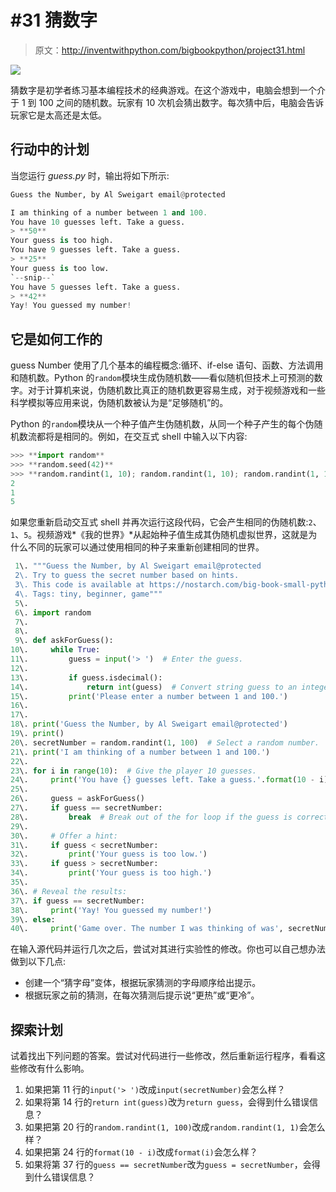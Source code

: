 # #31 猜数字

> 原文：<http://inventwithpython.com/bigbookpython/project31.html>

![](img/9d995d63aaead72cad01120081eb8f75.png)

猜数字是初学者练习基本编程技术的经典游戏。在这个游戏中，电脑会想到一个介于 1 到 100 之间的随机数。玩家有 10 次机会猜出数字。每次猜中后，电脑会告诉玩家它是太高还是太低。

## 行动中的计划

当您运行 *guess.py* 时，输出将如下所示:

```py
Guess the Number, by Al Sweigart email@protected

I am thinking of a number between 1 and 100.
You have 10 guesses left. Take a guess.
> **50**
Your guess is too high.
You have 9 guesses left. Take a guess.
> **25**
Your guess is too low.
`--snip--`
You have 5 guesses left. Take a guess.
> **42**
Yay! You guessed my number!
```

## 它是如何工作的

guess Number 使用了几个基本的编程概念:循环、if-else 语句、函数、方法调用和随机数。Python 的`random`模块生成伪随机数——看似随机但技术上可预测的数字。对于计算机来说，伪随机数比真正的随机数更容易生成，对于视频游戏和一些科学模拟等应用来说，伪随机数被认为是“足够随机”的。

Python 的`random`模块从一个种子值产生伪随机数，从同一个种子产生的每个伪随机数流都将是相同的。例如，在交互式 shell 中输入以下内容:

```py
>>> **import random**
>>> **random.seed(42)**
>>> **random.randint(1, 10); random.randint(1, 10); random.randint(1, 10)**
2
1
5
```

如果您重新启动交互式 shell 并再次运行这段代码，它会产生相同的伪随机数:`2`、`1`、`5`。视频游戏*《我的世界》*从起始种子值生成其伪随机虚拟世界，这就是为什么不同的玩家可以通过使用相同的种子来重新创建相同的世界。

```py
 1\. """Guess the Number, by Al Sweigart email@protected
 2\. Try to guess the secret number based on hints.
 3\. This code is available at https://nostarch.com/big-book-small-python-programming
 4\. Tags: tiny, beginner, game"""
 5\. 
 6\. import random
 7\. 
 8\. 
 9\. def askForGuess():
10\.     while True:
11\.         guess = input('> ')  # Enter the guess.
12\. 
13\.         if guess.isdecimal():
14\.             return int(guess)  # Convert string guess to an integer.
15\.         print('Please enter a number between 1 and 100.')
16\. 
17\. 
18\. print('Guess the Number, by Al Sweigart email@protected')
19\. print()
20\. secretNumber = random.randint(1, 100)  # Select a random number.
21\. print('I am thinking of a number between 1 and 100.')
22\. 
23\. for i in range(10):  # Give the player 10 guesses.
24\.     print('You have {} guesses left. Take a guess.'.format(10 - i))
25\. 
26\.     guess = askForGuess()
27\.     if guess == secretNumber:
28\.         break  # Break out of the for loop if the guess is correct.
29\. 
30\.     # Offer a hint:
31\.     if guess < secretNumber:
32\.         print('Your guess is too low.')
33\.     if guess > secretNumber:
34\.         print('Your guess is too high.')
35\. 
36\. # Reveal the results:
37\. if guess == secretNumber:
38\.     print('Yay! You guessed my number!')
39\. else:
40\.     print('Game over. The number I was thinking of was', secretNumber) 
```

在输入源代码并运行几次之后，尝试对其进行实验性的修改。你也可以自己想办法做到以下几点:

*   创建一个“猜字母”变体，根据玩家猜测的字母顺序给出提示。
*   根据玩家之前的猜测，在每次猜测后提示说“更热”或“更冷”。

## 探索计划

试着找出下列问题的答案。尝试对代码进行一些修改，然后重新运行程序，看看这些修改有什么影响。

1.  如果把第 11 行的`input('> ')`改成`input(secretNumber)`会怎么样？
2.  如果将第 14 行的`return int(guess)`改为`return guess`，会得到什么错误信息？
3.  如果把第 20 行的`random.randint(1, 100)`改成`random.randint(1, 1)`会怎么样？
4.  如果把第 24 行的`format(10 - i)`改成`format(i)`会怎么样？
5.  如果将第 37 行的`guess == secretNumber`改为`guess = secretNumber`，会得到什么错误信息？